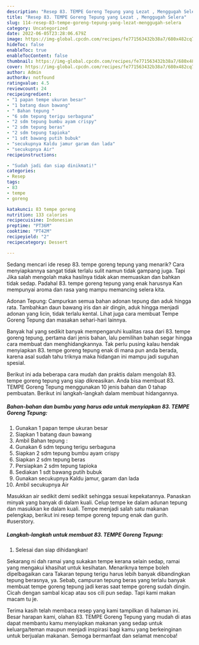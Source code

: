 ```yaml
---
description: "Resep 83. TEMPE Goreng Tepung yang Lezat , Menggugah Selera"
title: "Resep 83. TEMPE Goreng Tepung yang Lezat , Menggugah Selera"
slug: 114-resep-83-tempe-goreng-tepung-yang-lezat-menggugah-selera
category: Uncategorized
date: 2022-06-05T23:28:06.679Z
image: https://img-global.cpcdn.com/recipes/fe771563432b38a7/680x482cq70/83-tempe-goreng-tepung-foto-resep-utama.jpg
hideToc: false
enableToc: true
enableTocContent: false
thumbnail: https://img-global.cpcdn.com/recipes/fe771563432b38a7/680x482cq70/83-tempe-goreng-tepung-foto-resep-utama.jpg
cover: https://img-global.cpcdn.com/recipes/fe771563432b38a7/680x482cq70/83-tempe-goreng-tepung-foto-resep-utama.jpg
author: Admin
authorAv: notfound
ratingvalue: 4.5
reviewcount: 24
recipeingredient:
- "1 papan tempe ukuran besar"
- "1 batang daun bawang"
- " Bahan tepung "
- "6 sdm tepung terigu serbaguna"
- "2 sdm tepung bumbu ayam crispy"
- "2 sdm tepung beras"
- "2 sdm tepung tapioka"
- "1 sdt bawang putih bubuk"
- "secukupnya Kaldu jamur garam dan lada"
- "secukupnya Air"
recipeinstructions:

- "Sudah jadi dan siap dinikmati!"
categories:
- Resep
tags:
- 83
- tempe
- goreng

katakunci: 83 tempe goreng 
nutrition: 133 calories
recipecuisine: Indonesian
preptime: "PT36M"
cooktime: "PT42M"
recipeyield: "2"
recipecategory: Dessert

---
```



Sedang mencari ide resep 83. tempe goreng tepung yang menarik? Cara menyiapkannya sangat tidak terlalu sulit namun tidak gampang juga. Tapi Jika salah mengolah maka hasilnya tidak akan memuaskan dan bahkan tidak sedap. Padahal 83. tempe goreng tepung yang enak harusnya Kan mempunyai aroma dan rasa yang mampu memancing selera kita.


Adonan Tepung: Campurkan semua bahan adonan tepung dan aduk hingga rata. Tambahkan daun bawang iris dan air dingin, aduk hingga menjadi adonan yang licin, tidak terlalu kental. Lihat juga cara membuat Tempe Goreng Tepung dan masakan sehari-hari lainnya.

Banyak hal yang sedikit banyak mempengaruhi kualitas rasa dari 83. tempe goreng tepung, pertama dari jenis bahan, lalu pemilihan bahan segar hingga cara membuat dan menghidangkannya. Tak perlu pusing kalau hendak menyiapkan 83. tempe goreng tepung enak di mana pun anda berada, karena asal sudah tahu triknya maka hidangan ini mampu jadi suguhan spesial.


Berikut ini ada beberapa cara mudah dan praktis dalam mengolah 83. tempe goreng tepung yang siap dikreasikan. Anda bisa membuat 83. TEMPE Goreng Tepung menggunakan 10 jenis bahan dan 0 tahap pembuatan. Berikut ini langkah-langkah dalam membuat hidangannya.

<!--inarticleads1-->

##### Bahan-bahan dan bumbu yang harus ada untuk menyiapkan 83. TEMPE Goreng Tepung:

1. Gunakan 1 papan tempe ukuran besar
1. Siapkan 1 batang daun bawang
1. Ambil  Bahan tepung :
1. Gunakan 6 sdm tepung terigu serbaguna
1. Siapkan 2 sdm tepung bumbu ayam crispy
1. Siapkan 2 sdm tepung beras
1. Persiapkan 2 sdm tepung tapioka
1. Sediakan 1 sdt bawang putih bubuk
1. Gunakan secukupnya Kaldu jamur, garam dan lada
1. Ambil secukupnya Air


Masukkan air sedikit demi sedikit sehingga sesuai kepekatannya. Panaskan minyak yang banyak di dalam kuali. Celup tempe ke dalam adunan tepung dan masukkan ke dalam kuali. Tempe menjadi salah satu makanan pelengkap, berikut ini resep tempe goreng tepung enak dan gurih. #userstory. 

<!--inarticleads2-->

##### Langkah-langkah untuk membuat 83. TEMPE Goreng Tepung:


1. Selesai dan siap dihidangkan!

Sekarang ni dah ramai yang sukakan tempe kerana selain sedap, ramai yang mengakui khasihat untuk kesihatan. Menariknya tempe boleh dipelbagaikan cara Takaran tepung terigu harus lebih banyak dibandingkan tepung berasnya, ya. Sebab, campuran tepung beras yang terlalu banyak membuat tempe goreng tepung jadi keras saat tempe goreng sudah dingin. Cicah dengan sambal kicap atau sos cili pun sedap. Tapi kami makan macam tu je. 

Terima kasih telah membaca resep yang kami tampilkan di halaman ini. Besar harapan kami, olahan 83. TEMPE Goreng Tepung yang mudah di atas dapat membantu kamu menyiapkan makanan yang sedap untuk keluarga/teman maupun menjadi inspirasi bagi kamu yang berkeinginan untuk berjualan makanan. Semoga bermanfaat dan selamat mencoba!
